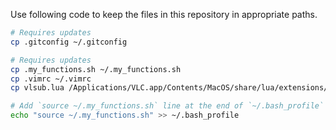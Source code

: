 Use following code to keep the files in this repository in appropriate paths.

```bash
# Requires updates
cp .gitconfig ~/.gitconfig

# Requires updates
cp .my_functions.sh ~/.my_functions.sh
cp .vimrc ~/.vimrc
cp vlsub.lua /Applications/VLC.app/Contents/MacOS/share/lua/extensions/vlsub.lua

# Add `source ~/.my_functions.sh` line at the end of `~/.bash_profile` file for it to take effect.
echo "source ~/.my_functions.sh" >> ~/.bash_profile
```
